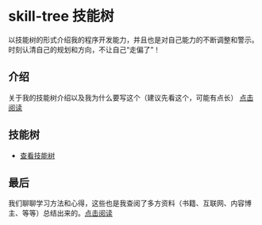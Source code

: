 # skill-tree 技能树

以技能树的形式介绍我的程序开发能力，并且也是对自己能力的不断调整和警示。时刻认清自己的规划和方向，不让自己“走偏了”！

## 介绍

关于我的技能树介绍以及我为什么要写这个（建议先看这个，可能有点长） [点击阅读](./介绍/README.md)

## 技能树

- [查看技能树](./技能树/README.md)

## 最后

我们聊聊学习方法和心得，这些也是我查阅了多方资料（书籍、互联网、内容博主、等等）总结出来的。[点击阅读](./学习方法/README.md)




